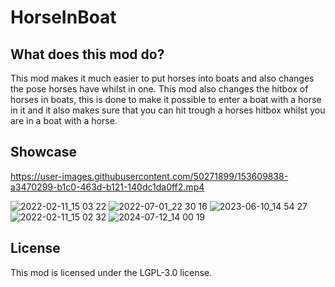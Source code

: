 # HorseInBoat

## What does this mod do?
This mod makes it much easier to put horses into boats and also changes the pose horses have whilst in one. This mod also changes the hitbox of horses in boats, this is done to make it possible to enter a boat with a horse in it and it also makes sure that you can hit trough a horses hitbox whilst you are in a boat with a horse.

## Showcase
https://user-images.githubusercontent.com/50271899/153609838-a3470299-b1c0-463d-b121-140dc1da0ff2.mp4

![2022-02-11_15 03 22](https://user-images.githubusercontent.com/50271899/153605468-e94b3606-20af-40d7-8201-e507cc8c8c34.png)
![2022-07-01_22 30 16](https://user-images.githubusercontent.com/50271899/176966657-53ef1651-9c5a-40a3-a60c-38a9948de68c.png)
![2023-06-10_14 54 27](https://github.com/legosteenjaap/HorseInBoat/assets/50271899/c89e74ea-7ac1-4b05-a55e-39f4f6965cb8)
![2022-02-11_15 02 32](https://user-images.githubusercontent.com/50271899/153605956-21010f33-9b21-4e69-9b6a-d6be6ef7bb49.png)
![2024-07-12_14 00 19](https://github.com/user-attachments/assets/342ea7ec-f0ea-4eb7-b0ed-897953752def)

## License
This mod is licensed under the LGPL-3.0 license.
